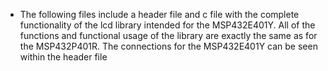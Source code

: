 - The following files include a header file and c file with the complete functionality of the lcd library intended for the MSP432E401Y. All of the functions and functional usage of the library are exactly the same as for the MSP432P401R. The connections for the MSP432E401Y can be seen within the header file
